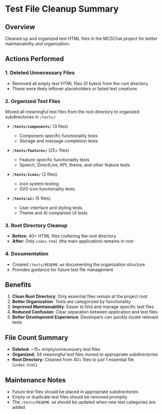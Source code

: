# Test File Cleanup Summary

## Overview
Cleaned up and organized test HTML files in the MCSChat project for better maintainability and organization.

## Actions Performed

### 1. **Deleted Unnecessary Files**
- Removed all empty test HTML files (0 bytes) from the root directory
- These were likely leftover placeholders or failed test creations

### 2. **Organized Test Files**
Moved all meaningful test files from the root directory to organized subdirectories in `/tests/`:

- **`/tests/components/`** (3 files)
  - Component-specific functionality tests
  - Storage and message completion tests

- **`/tests/features/`** (25+ files)
  - Feature-specific functionality tests
  - Speech, DirectLine, KPI, theme, and other feature tests

- **`/tests/icons/`** (2 files)
  - Icon system testing
  - SVG icon functionality tests

- **`/tests/ui/`** (5 files)
  - User interface and styling tests
  - Theme and AI companion UI tests

### 3. **Root Directory Cleanup**
- **Before:** 40+ HTML files cluttering the root directory
- **After:** Only `index.html` (the main application) remains in root

### 4. **Documentation**
- Created `/tests/README.md` documenting the organization structure
- Provides guidance for future test file management

## Benefits

1. **Clean Root Directory**: Only essential files remain at the project root
2. **Better Organization**: Tests are categorized by functionality
3. **Improved Maintainability**: Easier to find and manage specific test files
4. **Reduced Confusion**: Clear separation between application and test files
5. **Better Development Experience**: Developers can quickly locate relevant tests

## File Count Summary
- **Deleted:** ~15+ empty/unnecessary test files
- **Organized:** 34 meaningful test files moved to appropriate subdirectories
- **Root Directory:** Cleaned from 40+ files to just 1 essential file (`index.html`)

## Maintenance Notes
- Future test files should be placed in appropriate subdirectories
- Empty or duplicate test files should be removed promptly
- The `/tests/README.md` should be updated when new test categories are added

